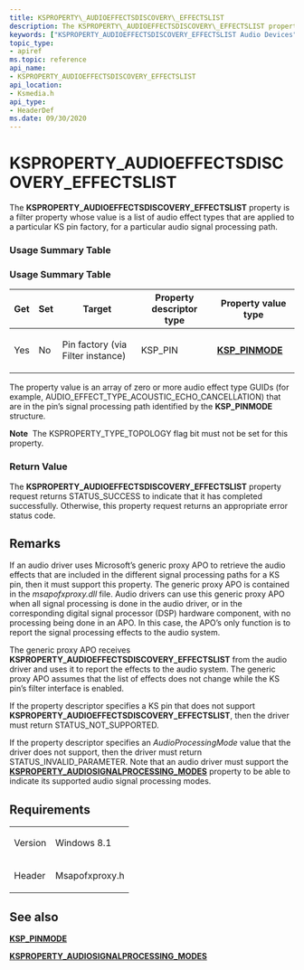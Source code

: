 ```yaml
---
title: KSPROPERTY\_AUDIOEFFECTSDISCOVERY\_EFFECTSLIST
description: The KSPROPERTY\_AUDIOEFFECTSDISCOVERY\_EFFECTSLIST property specifies whether a channel on a mute node (KSNODETYPE\_MUTE) is muted or not.
keywords: ["KSPROPERTY_AUDIOEFFECTSDISCOVERY_EFFECTSLIST Audio Devices"]
topic_type:
- apiref
ms.topic: reference
api_name:
- KSPROPERTY_AUDIOEFFECTSDISCOVERY_EFFECTSLIST
api_location:
- Ksmedia.h
api_type:
- HeaderDef
ms.date: 09/30/2020
---
```


# KSPROPERTY\_AUDIOEFFECTSDISCOVERY\_EFFECTSLIST

The **KSPROPERTY\_AUDIOEFFECTSDISCOVERY\_EFFECTSLIST** property is a filter property whose value is a list of audio effect types that are applied to a particular KS pin factory, for a particular audio signal processing path.

### <span id="Usage_Summary_Table"></span><span id="usage_summary_table"></span><span id="USAGE_SUMMARY_TABLE"></span>Usage Summary Table

### Usage Summary Table

<table>
<colgroup>
<col/>
<col/>
<col/>
<col/>
<col/>
</colgroup>
<thead>
<tr class="header">
<th>Get</th>
<th>Set</th>
<th>Target</th>
<th>Property descriptor type</th>
<th>Property value type</th>
</tr>
</thead>
<tbody>
<tr class="odd">
<td><p>Yes</p></td>
<td><p>No</p></td>
<td><p>Pin factory (via Filter instance)</p></td>
<td><p>KSP_PIN</p></td>
<td><a href="/windows/win32/api/msapofxproxy/ns-msapofxproxy-ksp_pinmode"><strong>KSP_PINMODE</strong></a></td>
</tr>
</tbody>
</table>

The property value is an array of zero or more audio effect type GUIDs (for example, AUDIO\_EFFECT\_TYPE\_ACOUSTIC\_ECHO\_CANCELLATION) that are in the pin’s signal processing path identified by the **KSP\_PINMODE** structure.

**Note**  The KSPROPERTY\_TYPE\_TOPOLOGY flag bit must not be set for this property.

### Return Value

The **KSPROPERTY\_AUDIOEFFECTSDISCOVERY\_EFFECTSLIST** property request returns STATUS\_SUCCESS to indicate that it has completed successfully. Otherwise, this property request returns an appropriate error status code.

## Remarks

If an audio driver uses Microsoft’s generic proxy APO to retrieve the audio effects that are included in the different signal processing paths for a KS pin, then it must support this property. The generic proxy APO is contained in the *msapofxproxy.dll* file. Audio drivers can use this generic proxy APO when all signal processing is done in the audio driver, or in the corresponding digital signal processor (DSP) hardware component, with no processing being done in an APO. In this case, the APO’s only function is to report the signal processing effects to the audio system.

The generic proxy APO receives **KSPROPERTY\_AUDIOEFFECTSDISCOVERY\_EFFECTSLIST** from the audio driver and uses it to report the effects to the audio system. The generic proxy APO assumes that the list of effects does not change while the KS pin’s filter interface is enabled.

If the property descriptor specifies a KS pin that does not support **KSPROPERTY\_AUDIOEFFECTSDISCOVERY\_EFFECTSLIST**, then the driver must return STATUS\_NOT\_SUPPORTED.

If the property descriptor specifies an *AudioProcessingMode* value that the driver does not support, then the driver must return STATUS\_INVALID\_PARAMETER. Note that an audio driver must support the [**KSPROPERTY\_AUDIOSIGNALPROCESSING\_MODES**](ksproperty-audiosignalprocessing-modes.md) property to be able to indicate its supported audio signal processing modes.

## Requirements

<table>
<colgroup>
<col/>
<col/>
</colgroup>
<tbody>
<tr class="odd">
<td><p>Version</p></td>
<td><p>Windows 8.1</p></td>
</tr>
<tr class="even">
<td><p>Header</p></td>
<td>Msapofxproxy.h</td>
</tr>
</tbody>
</table>

## See also

[**KSP\_PINMODE**](/windows/win32/api/msapofxproxy/ns-msapofxproxy-ksp_pinmode)

[**KSPROPERTY\_AUDIOSIGNALPROCESSING\_MODES**](ksproperty-audiosignalprocessing-modes.md)
